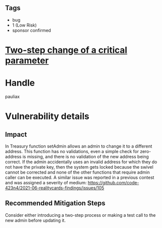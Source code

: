 ## Tags

- bug
- 1 (Low Risk)
- sponsor confirmed

# [Two-step change of a critical parameter](https://github.com/code-423n4/2021-10-union-findings/issues/84) 

# Handle

pauliax


# Vulnerability details

## Impact
In Treasury function setAdmin allows an admin to change it to a different address. This function has no validations, even a simple check for zero-address is missing, and there is no validation of the new address being correct. If the admin accidentally uses an invalid address for which they do not have the private key, then the system gets locked because the swivel cannot be corrected and none of the other functions that require admin caller can be executed. A similar issue was reported in a previous contest and was assigned a severity of medium: https://github.com/code-423n4/2021-06-realitycards-findings/issues/105

## Recommended Mitigation Steps
Consider either introducing a two-step process or making a test call to the new admin before updating it.


